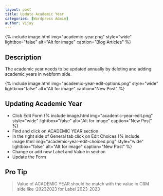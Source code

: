 ```yaml
---
layout: post
title: Update Academic Year
categories: [Wordpress Admin]
author: Vijay
---
```


{% include image.html img="academic-year.png" style="wide" lightbox="false" alt="Alt for image" caption="Blog Articles" %}


## Description

The academic year needs to be updated annually by deleting and adding academic years in webform side.

{% include image.html img="academic-year-edit-options.png" style="wide" lightbox="false" alt="Alt for image" caption="New Post" %}



## Updating Academic Year 

- Click Edit Form 
   {% include image.html img="academic-year-edit.png" style="wide" lightbox="false" alt="Alt for image" caption="New Post" %}
- Find and click on ACADEMIC YEAR section
- In the right side of General tab click on Edit Choices 
   {% include image.html img="academic-year-edit-choiced.png" style="wide" lightbox="false" alt="Alt for image" caption="New Post" %}
- Change or add new Label and Value in section
- Update the Form


## Pro Tip
> Value of ACADEMIC YEAR should be match with the value in CRM side like :20232023 for Label 2023-2023 